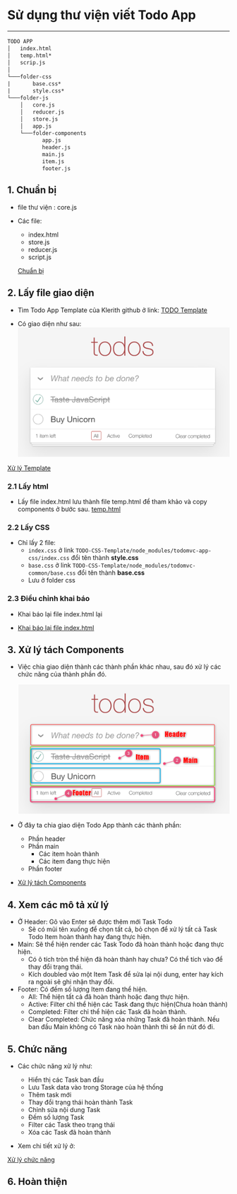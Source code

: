 # Sử dụng thư viện viết Todo App

---

```
TODO APP
│   index.html
│   temp.html*
│   scrip.js
│
└───folder-css
|       base.css*
|       style.css*
└───folder-js
    │   core.js
    │   reducer.js
    │   store.js
    │   app.js
    └───folder-components
           app.js
           header.js
           main.js
           item.js
           footer.js
```

## 1. Chuẩn bị

- file thư viện : core.js
- Các file:

  - index.html
  - store.js
  - reducer.js
  - script.js

  [Chuẩn bị](./detail/chuanbi.md)

## 2. Lấy file giao diện

- Tìm Todo App Template của Klerith github ở link: [TODO Template](https://github.com/Klerith/TODO-CSS-Template)

- Có giao diện như sau:
  ![TODO App](./images/todo-app.png 'TODO App')

[Xử lý Template](./detail/template.md)

### 2.1 Lấy html

- Lấy file index.html lưu thành file temp.html để tham khảo và copy components ở bước sau. [temp.html](./demo/temp.html 'temp.html')

### 2.2 Lấy CSS

- Chỉ lấy 2 file:
  - `index.css` ở link `TODO-CSS-Template/node_modules/todomvc-app-css/index.css` đổi tên thành **style.css**
  - `base.css` ở link `TODO-CSS-Template/node_modules/todomvc-common/base.css` đổi tên thành **base.css**
  - Lưu ở folder css

### 2.3 Điều chỉnh khai báo

- Khai báo lại file index.html lại

- [Khai báo lại file index.html](./detail/xulyIndex.md)

## 3. Xử lý tách Components

- Việc chia giao diện thành các thành phần khác nhau, sau đó xử lý các chức năng của thành phần đó.

  ![Components](./images/components.png 'Components')

- Ở đây ta chia giao diện Todo App thành các thành phần:
  - Phần header
  - Phần main
    - Các item hoàn thành
    - Các item đang thực hiện
  - Phần footer

- [Xử lý tách Components](./detail/components.md)

## 4. Xem các mô tả xử lý
- Ở Header: Gõ vào Enter sẽ được thêm mới Task Todo
  - Sẽ có mũi tên xuống để chọn tất cả, bỏ chọn để xử lý tất cả Task Todo Item hoàn thành hay đang thực hiện.
- Main: Sẽ thể hiện render các Task Todo đã hoàn thành hoặc đang thực hiện.
  - Có ô tích tròn thể hiện đã hoàn thành hay chưa? Có thể tích vào để thay đổi trạng thái.
  - Kích doubled vào một Item Task để sửa lại nội dung, enter hay kích ra ngoài sẽ ghi nhận thay đổi.
- Footer: Có đếm số lượng Item đang thể hiện.
  - All: Thể hiện tất cả đã hoàn thành hoặc đang thực hiện.
  - Active: Filter chỉ thể hiện các Task đang thực hiện(Chưa hoàn thành)
  - Completed: Filter chỉ thể hiện các Task đã hoàn thành.
  - Clear Completed: Chức năng xóa những Task đã hoàn thành. Nếu ban đầu Main không có Task nào hoàn thành thì sẽ ẩn nút đó đi.
## 5. Chức năng
- Các chức năng xử lý như: 
  - Hiển thị các Task ban đầu
  - Lưu Task data vào trong Storage của hệ thống
  - Thêm task mới
  - Thay đổi trạng thái hoàn thành Task
  - Chỉnh sửa nội dung Task
  - Đếm số lượng Task
  - Filter các Task theo trạng thái
  - Xóa các Task đã hoàn thành

- Xem chi tiết xử lý ở: 

[Xử lý chức năng](./detail/chucnang.md 'Xử lý chức năng')


## 6. Hoàn thiện
